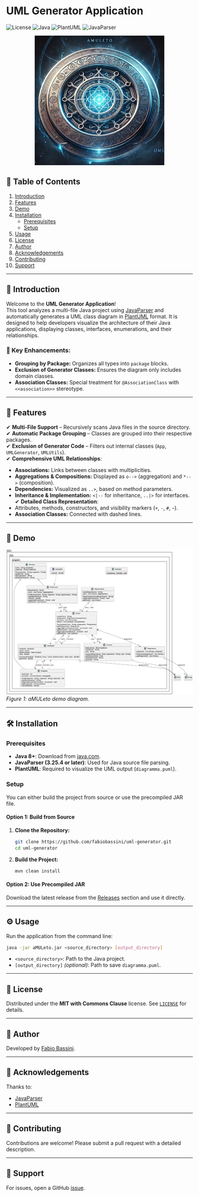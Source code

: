 # UML Generator Application

![License](https://img.shields.io/badge/license-MIT%20with%20Commons%20Clause-blue.svg)
![Java](https://img.shields.io/badge/Java-8%2B-blue.svg)
![PlantUML](https://img.shields.io/badge/PlantUML-1.2021.14-blue.svg)
![JavaParser](https://img.shields.io/badge/JavaParser-3.25.4-blue.svg)


<div align="center">
  <img src="https://github.com/fabiobassini/aMULeto/blob/main/demo/amuleto.png" alt="Header" width="350"/>
</div>

## 📑 Table of Contents

1. [Introduction](#introduction)
2. [Features](#features)
3. [Demo](#demo)
4. [Installation](#installation)
   - [Prerequisites](#prerequisites)
   - [Setup](#setup)
5. [Usage](#usage)
6. [License](#license)
7. [Author](#author)
8. [Acknowledgements](#acknowledgements)
9. [Contributing](#contributing)
10. [Support](#support)

---



## 📌 Introduction

Welcome to the **UML Generator Application**!  
This tool analyzes a multi-file Java project using [JavaParser](https://javaparser.org/) and automatically generates a UML class diagram in [PlantUML](http://plantuml.com/) format. It is designed to help developers visualize the architecture of their Java applications, displaying classes, interfaces, enumerations, and their relationships.

### 🔹 Key Enhancements:
- **Grouping by Package:** Organizes all types into `package` blocks.
- **Exclusion of Generator Classes:** Ensures the diagram only includes domain classes.
- **Association Classes:** Special treatment for `@AssociationClass` with `<<association>>` stereotype.

---

## 🚀 Features

✔ **Multi-File Support** – Recursively scans Java files in the source directory.  
✔ **Automatic Package Grouping** – Classes are grouped into their respective packages.  
✔ **Exclusion of Generator Code** – Filters out internal classes (`App`, `UMLGenerator`, `UMLUtils`).  
✔ **Comprehensive UML Relationships**:
  - **Associations:** Links between classes with multiplicities.
  - **Aggregations & Compositions:** Displayed as `o-->` (aggregation) and `*-->` (composition).
  - **Dependencies:** Visualized as `..>`, based on method parameters.
  - **Inheritance & Implementation:** `<|--` for inheritance, `..|>` for interfaces.
✔ **Detailed Class Representation**:
  - Attributes, methods, constructors, and visibility markers (`+`, `-`, `#`, `~`).
  - **Association Classes:** Connected with dashed lines.

---

## 🎥 Demo

![UML Generator Demo](https://github.com/fabiobassini/aMULeto/blob/main/demo/demo.png)  
*Figure 1: aMULeto demo diagram.*

---

## 🛠️ Installation

### Prerequisites
- **Java 8+**: Download from [java.com](https://www.java.com/download/).
- **JavaParser (3.25.4 or later)**: Used for Java source file parsing.
- **PlantUML**: Required to visualize the UML output (`diagramma.puml`).

### Setup
You can either build the project from source or use the precompiled JAR file.

#### Option 1: Build from Source
1. **Clone the Repository:**
   ```bash
   git clone https://github.com/fabiobassini/uml-generator.git
   cd uml-generator
   ```
2. **Build the Project:**
   ```bash
   mvn clean install
   ```

#### Option 2: Use Precompiled JAR
Download the latest release from the [Releases](https://github.com/fabiobassini/uml-generator/releases) section and use it directly.

---

## ⚙️ Usage

Run the application from the command line:
```bash
java -jar aMULeto.jar <source_directory> [output_directory]
```

- `<source_directory>`: Path to the Java project.
- `[output_directory]` *(optional)*: Path to save `diagramma.puml`.

---


## 📜 License

Distributed under the **MIT with Commons Clause** license. See [`LICENSE`](LICENSE) for details.

---

## 👤 Author

Developed by [Fabio Bassini](https://github.com/fabiobassini).

---

## 🙌 Acknowledgements

Thanks to:
- [JavaParser](https://javaparser.org/)
- [PlantUML](http://plantuml.com/)

---

## 🤝 Contributing

Contributions are welcome! Please submit a pull request with a detailed description.

---

## 📩 Support

For issues, open a GitHub [issue](https://github.com/fabiobassini/uml-generator/issues).




